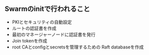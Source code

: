 ## Swarmのinitで行われること
- PKIとセキュリティの自動設定
 - ルートの認証書を作成
 - 最初のマネージャーノードに認証書を発行
 - Join tokenを作成
- root CAとconfigとsecretsを管理するための Raft databaseを作成